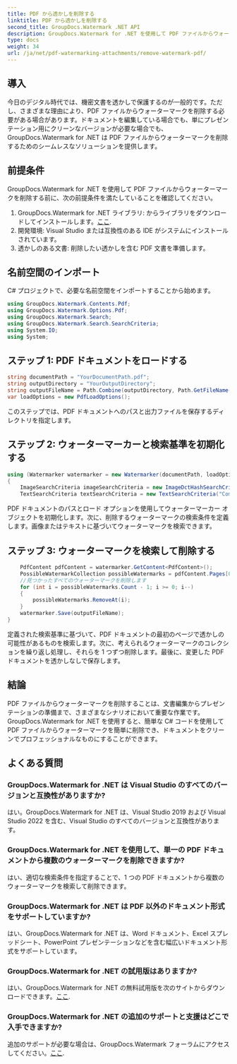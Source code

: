 ```yaml
---
title: PDF から透かしを削除する
linktitle: PDF から透かしを削除する
second_title: GroupDocs.Watermark .NET API
description: GroupDocs.Watermark for .NET を使用して PDF ファイルからウォーターマークを削除する方法を学びます。プロフェッショナルなドキュメント編集のための簡単な手順。
type: docs
weight: 34
url: /ja/net/pdf-watermarking-attachments/remove-watermark-pdf/
---
```

## 導入
今日のデジタル時代では、機密文書を透かしで保護するのが一般的です。ただし、さまざまな理由により、PDF ファイルからウォーターマークを削除する必要がある場合があります。ドキュメントを編集している場合でも、単にプレゼンテーション用にクリーンなバージョンが必要な場合でも、GroupDocs.Watermark for .NET は PDF ファイルからウォーターマークを削除するためのシームレスなソリューションを提供します。
## 前提条件
GroupDocs.Watermark for .NET を使用して PDF ファイルからウォーターマークを削除する前に、次の前提条件を満たしていることを確認してください。
1.  GroupDocs.Watermark for .NET ライブラリ: からライブラリをダウンロードしてインストールします。[ここ](https://releases.groupdocs.com/Watermark/net/).
2. 開発環境: Visual Studio または互換性のある IDE がシステムにインストールされています。
3. 透かしのある文書: 削除したい透かしを含む PDF 文書を準備します。

## 名前空間のインポート
C# プロジェクトで、必要な名前空間をインポートすることから始めます。
```csharp
using GroupDocs.Watermark.Contents.Pdf;
using GroupDocs.Watermark.Options.Pdf;
using GroupDocs.Watermark.Search;
using GroupDocs.Watermark.Search.SearchCriteria;
using System.IO;
using System;
```
## ステップ 1: PDF ドキュメントをロードする
```csharp
string documentPath = "YourDocumentPath.pdf";
string outputDirectory = "YourOutputDirectory";
string outputFileName = Path.Combine(outputDirectory, Path.GetFileName(documentPath));
var loadOptions = new PdfLoadOptions();
```
このステップでは、PDF ドキュメントへのパスと出力ファイルを保存するディレクトリを指定します。
## ステップ 2: ウォーターマーカーと検索基準を初期化する
```csharp
using (Watermarker watermarker = new Watermarker(documentPath, loadOptions))
{
    ImageSearchCriteria imageSearchCriteria = new ImageDctHashSearchCriteria(Constants.LogoPng);
    TextSearchCriteria textSearchCriteria = new TextSearchCriteria("Company Name");
```
PDF ドキュメントのパスとロード オプションを使用してウォーターマーカー オブジェクトを初期化します。次に、削除するウォーターマークの検索条件を定義します。画像またはテキストに基づいてウォーターマークを検索できます。
## ステップ 3: ウォーターマークを検索して削除する
```csharp
    PdfContent pdfContent = watermarker.GetContent<PdfContent>();
    PossibleWatermarkCollection possibleWatermarks = pdfContent.Pages[0].Search(imageSearchCriteria.Or(textSearchCriteria));
    //見つかったすべてのウォーターマークを削除します
    for (int i = possibleWatermarks.Count - 1; i >= 0; i--)
    {
        possibleWatermarks.RemoveAt(i);
    }
    watermarker.Save(outputFileName);
}
```
定義された検索基準に基づいて、PDF ドキュメントの最初のページで透かしの可能性があるものを検索します。次に、考えられるウォーターマークのコレクションを繰り返し処理し、それらを 1 つずつ削除します。最後に、変更した PDF ドキュメントを透かしなしで保存します。

## 結論
PDF ファイルからウォーターマークを削除することは、文書編集からプレゼンテーションの準備まで、さまざまなシナリオにおいて重要な作業です。 GroupDocs.Watermark for .NET を使用すると、簡単な C# コードを使用して PDF ファイルからウォーターマークを簡単に削除でき、ドキュメントをクリーンでプロフェッショナルなものにすることができます。
## よくある質問
### GroupDocs.Watermark for .NET は Visual Studio のすべてのバージョンと互換性がありますか?
はい。GroupDocs.Watermark for .NET は、Visual Studio 2019 および Visual Studio 2022 を含む、Visual Studio のすべてのバージョンと互換性があります。
### GroupDocs.Watermark for .NET を使用して、単一の PDF ドキュメントから複数のウォーターマークを削除できますか?
はい、適切な検索条件を指定することで、1 つの PDF ドキュメントから複数のウォーターマークを検索して削除できます。
### GroupDocs.Watermark for .NET は PDF 以外のドキュメント形式をサポートしていますか?
はい、GroupDocs.Watermark for .NET は、Word ドキュメント、Excel スプレッドシート、PowerPoint プレゼンテーションなどを含む幅広いドキュメント形式をサポートしています。
### GroupDocs.Watermark for .NET の試用版はありますか?
はい、GroupDocs.Watermark for .NET の無料試用版を次のサイトからダウンロードできます。[ここ](https://releases.groupdocs.com/).
### GroupDocs.Watermark for .NET の追加のサポートと支援はどこで入手できますか?
追加のサポートが必要な場合は、GroupDocs.Watermark フォーラムにアクセスしてください。[ここ](https://forum.groupdocs.com/c/watermark/19).